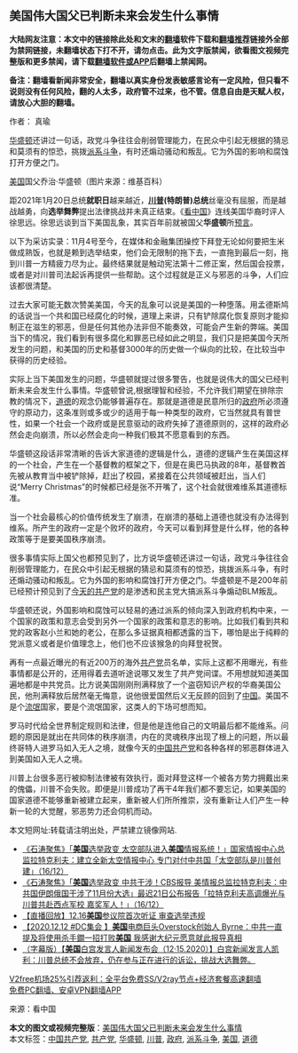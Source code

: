  <h2>美国伟大国父已判断未来会发生什么事情</h2> <p class="notice"><b>大陆网友注意：本文中的链接除此处和文末的<a href="https://github.com/bannedbook/fanqiang" >翻墙</a>软件下载和<a href="https://github.com/killgcd/justmysocks/blob/master/README.md">翻墙推荐</a>链接外全部为禁网链接，未翻墙状态下打不开，请勿点击。此为文字版禁闻，欲看图文视频完整版和更多禁闻，请下载<a href="https://github.com/bannedbook/fanqiang">翻墙软件或APP</a>后翻墙上禁闻网。</p><p>备注：翻墙看新闻非常安全，翻墙以真实身份发表敏感言论有一定风险，但只看不说则没有任何风险，翻的人太多，政府管不过来，也不管。信息自由是天赋人权，请放心大胆的翻墙。</b></p>  <div class="entry"> <p>作者： 真瑜</p> <p id="summary"><a href="https://www.bannedbook.org/bnews/tag/%e5%8d%8e%e7%9b%9b%e9%a1%bf/" class="st_tag internal_tag" rel="tag" title="标签 华盛顿 下的日志">华盛顿</a>还讲过一句话，政党斗争往往会削弱管理能力，在民众中引起无根据的猜忌和莫须有的惊恐，挑拨<a href="https://www.bannedbook.org/bnews/tag/%E6%B4%BE%E7%B3%BB%E6%96%97%E4%BA%89/" class="st_tag internal_tag" rel="tag" title="标签 派系斗争 下的日志">派系斗争</a>，有时还煽动骚动和叛乱。它为外国的影响和腐蚀打开方便之门。</p> <p id="conimg"><a href="https://www.bannedbook.org/bnews/tag/%e7%be%8e%e5%9b%bd/" class="st_tag internal_tag" rel="tag" title="标签 美国 下的日志">美国</a>国父乔治·华盛顿（图片来源：维基百科）</p> <p>距2021年1月20日总统<strong>就职日</strong>越来越近，<strong><a href="https://www.bannedbook.org/bnews/tag/%e5%b7%9d%e6%99%ae/" class="st_tag internal_tag" rel="tag" title="标签 川普 下的日志">川普</a>(特朗普)总统</strong>丝毫没有屈服，而是越战越勇，向<strong>选举舞弊</strong>提出法律挑战并未真正结束。《<span class='wp_keywordlink_affiliate'><a href="https://www.secretchina.com/" title="看中国" target="_blank">看中国</a></span>》连线美国华裔时评人徐思远。徐思远谈到当下美国乱象，其实百年前就被国父<strong>华盛顿</strong>所<span class='wp_keywordlink'><a href="https://www.bannedbook.org/forum5/" title="预言玄学禁书下载" rel="nofollow">预言</a></span>。</p>  <p>以下为采访实录：11月4号至今，在媒体和金融集团操控下拜登无论如何要把生米做成熟饭，也就是赖到选举结束，他们会无限制的拖下去，一直拖到最后一刻，拖到川普一方精疲力尽为止。最终结果就是触动宪法第十二修正案，然后国会投票，或者是对川普司法起诉再提供一些帮助。这个过程就是正义与邪恶的斗争，人们应该都很清楚。</p> <p>过去大家可能无数次赞美美国，今天的乱象可以说是美国的一种堕落。用孟德斯鸠的话说当一个共和国已经腐化的时候，道理上来讲，只有铲除腐化恢复原则才能抑制正在滋生的邪恶，但是任何其他办法非但不能奏效，可能会产生新的弊端。美国当下的情况，我们看到有很多腐化和罪恶已经如此之明显，我们只是把美国今天所发生的问题，和美国的历史和基督3000年的历史做一个纵向的比较，在比较当中获得的历史经验。</p> <p>实际上当下美国发生的问题，华盛顿就提过很多警告，也就是说伟大的国父已经判断未来会发生什么事情。华盛顿曾说,根据理智和经验，不允许我们期望在排除宗教的情况下，<a href="https://www.bannedbook.org/bnews/tag/%e9%81%93%e5%be%b7/" class="st_tag internal_tag" rel="tag" title="标签 道德 下的日志">道德</a>的观念仍能够普遍存在。那就是道德是民意所归的<a href="https://www.bannedbook.org/bnews/tag/%e6%94%bf%e5%ba%9c/" class="st_tag internal_tag" rel="tag" title="标签 政府 下的日志">政府</a>所必须遵守的原动力，这条准则或多或少的适用于每一种类型的政府，它当然就具有普世性，如果一个社会一个政府或是民意驱动的政府失掉了道德原则的，这样的政府必然会走向崩溃，所以必然会走向一种我们极其不愿意看到的东西。</p> <p>华盛顿这段话非常清晰的告诉大家道德的逻辑是什么，道德的逻辑产生在美国这样的一个社会，产生在一个基督教的框架之下，但是在奥巴马执政的8年，基督教首先被从教育当中被铲除掉，赶出了校园，紧接着在公共领域被赶出，当人们说“Merry Christmas”的时候都已经是张不开嘴了，这个社会就很难维系其道德标准。</p>  <p>当一个社会最核心的价值传统发生了崩溃，在崩溃的基础上道德也就没有办法得到维系。所产生的政府一定是个败坏的政府，今天可以看到拜登是什么样，他的各种政策等于是要美国秩序崩溃。</p> <p>很多事情实际上国父也都预见到了，比方说华盛顿还讲过一句话，政党斗争往往会削弱管理能力，在民众中引起无根据的猜忌和莫须有的惊恐，挑拨派系斗争，有时还煽动骚动和叛乱。它为外国的影响和腐蚀打开方便之门。华盛顿是不是200年前已经预计预见到了<span class='wp_keywordlink'><a href="https://www.bannedbook.org/forum11/topic342.html" title="禁片：今天的共产党和过去不一样了？" target="_blank">今天的共产党</a></span>的是渗透和民主党大搞派系斗争煽动BLM叛乱。</p> <p>华盛顿还说，外国影响和腐蚀可以轻易的通过派系的倾向深入到政府机构中来，一个国家的政策和意志会受到另外一个国家的政策和意志的影响。比如我们看到共和党的政客赵小兰和她的老公，在那么多证据真相都透露的当下，哪怕是出于纯粹的党派意义或者是价值理念上，他们也不应该猴急的向拜登祝贺。</p> <p>再有一点最近曝光的有近200万的海外<a href="https://www.bannedbook.org/bnews/tag/%e5%85%b1%e4%ba%a7%e5%85%9a/" class="st_tag internal_tag" rel="tag" title="标签 共产党 下的日志">共产党</a>员名单，实际上这都不用曝光，有些事情都是公开的，还用得着去道听途说哪又发生了共产党间谍。不用想就知道美国遍地都是中共党员。比方说美国刚刚刑满释放了一个盗窃知识产权的华裔美国公民，他刑满释放后居然毫无悔意，说他很爱国然后义无反顾的回到了<span class='wp_keywordlink_affiliate'><a href="https://www.bannedbook.org/" title="中国" target="_blank">中国</a></span>。美国不是个<span class='wp_keywordlink'><a href="https://www.bannedbook.org/forum11/topic282.html" title="禁片：评中国共产党的流氓本性" target="_blank">流氓</a></span>国家，要是个流氓国家，这类人的下场可想而知。</p>  <p>罗马时代给全世界制定规则和法律，但是他是连他自己的文明最后都不能维系。问题的原因是就出在共同体的秩序崩溃，内在的灵魂秩序出现了根上的问题，所以最终哥特人进罗马如入无人之境，就像今天的<a href="https://www.bannedbook.org/bnews/tag/%e4%b8%ad%e5%9b%bd%e5%85%b1%e4%ba%a7%e5%85%9a/" class="st_tag internal_tag" rel="tag" title="标签 中国共产党 下的日志">中国共产党</a>和各种各样的邪恶群体进入到美国如入无人之境。</p> <p>川普上台很多恶行被抑制法律被有效执行，面对拜登这样一个被各方势力拥戴出来的傀儡，川普不会失败。即便是川普成功了再干4年我们都不要忘记，如果美国的国家道德不能够重新被建立起来，重新被人们所所推崇，没有重新让人们产生一种新一轮的大觉醒，邪恶势力还会伺机而动。</p> <p>本文短网址:转载请注明出处，严禁建立镜像网站.</p> <ul class='op-related-articles' title='相关阅读'> <li><a href='https://www.bannedbook.org/bnews/bannedvideo/20201217/1449536.html' target='_blank'>《石涛聚焦》「<b>美国</b>选举政变 太空部队进入<b>美国</b>情报系统！」国家情报中心总监拉特克利夫：建立全新太空情报中心 专门对付中共国「太空部队是川普创建」（16/12）</a></li> <li><a href='https://www.bannedbook.org/bnews/bannedvideo/20201217/1449535.html' target='_blank'>《石涛聚焦》「<b>美国</b>选举政变 中共干涉！CBS报导 美情报总监拉特克利夫：中共国伊朗俄国干涉了11月份大选」最迟21日公布报告「拉特克利夫高调爆光与川普共赴西点军校 嘉奖军人！」（16/12）</a></li> <li><a href='https://www.bannedbook.org/bnews/taiwannews/20201217/1449531.html' target='_blank'>【直播回放】12.16<b>美国</b>参议院首次听证 审查选举违规</a></li> <li><a href='https://www.bannedbook.org/bnews/bannedvideo/20201217/1449529.html' target='_blank'>【2020.12.12 #DC集会 】<b>美国</b>电商巨头Overstock创始人 Byrne：中共一直提及将使用杀手鐗一招打败<b>美国</b> 我感谢大纪元愿意就此报导真相</a></li> <li><a href='https://www.bannedbook.org/bnews/bannedvideo/20201217/1449527.html' target='_blank'>（字幕版）【<b>美国</b>白宫发言人新闻发布会（12·15.2020）】白宫新闻发言人凯利：川普总统不会放弃，仍在参与正在进行的诉讼，挑战大选舞弊。</a></li> </ul> <p class="texttj"> <a href="https://www.bannedbook.org/forum23/topic22702.html" target="_blank">V2free机场25%引荐返利：全平台免费SS/V2ray节点+经济套餐高速翻墙</a><br/> <a href="https://github.com/bannedbook/fanqiang/wiki/%E7%A6%81%E9%97%BB%E7%BD%91%E5%AE%89%E5%8D%93%E7%BF%BB%E5%A2%99%E6%96%B0%E9%97%BBAPP" target="_blank">免费PC翻墙、安卓VPN翻墙APP</a></p><p> 来源：看中国 </p> <a name='sharetosocial'></a>       <div><b>本文的图文或视频完整版</b>：<a href='https://www.bannedbook.org/bnews/comments/20201217/1449542.html'>美国伟大国父已判断未来会发生什么事情</a></div>  </div><!--END ENTRY--> <div class="postfooter"> <div>本文标签：<a href="https://www.bannedbook.org/bnews/tag/%e4%b8%ad%e5%9b%bd%e5%85%b1%e4%ba%a7%e5%85%9a/" rel="tag">中国共产党</a>, <a href="https://www.bannedbook.org/bnews/tag/%e5%85%b1%e4%ba%a7%e5%85%9a/" rel="tag">共产党</a>, <a href="https://www.bannedbook.org/bnews/tag/%e5%8d%8e%e7%9b%9b%e9%a1%bf/" rel="tag">华盛顿</a>, <a href="https://www.bannedbook.org/bnews/tag/%e5%b7%9d%e6%99%ae/" rel="tag">川普</a>, <a href="https://www.bannedbook.org/bnews/tag/%e6%94%bf%e5%ba%9c/" rel="tag">政府</a>, <a href="https://www.bannedbook.org/bnews/tag/%E6%B4%BE%E7%B3%BB%E6%96%97%E4%BA%89/" rel="tag">派系斗争</a>, <a href="https://www.bannedbook.org/bnews/tag/%e7%be%8e%e5%9b%bd/" rel="tag">美国</a>, <a href="https://www.bannedbook.org/bnews/tag/%e9%81%93%e5%be%b7/" rel="tag">道德</a></div>  </div><!--END POSTFOOTER--> 